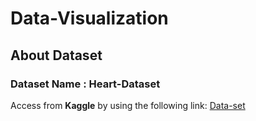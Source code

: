 # Data-Visualization
## About Dataset
### Dataset Name : Heart-Dataset 
Access from <b>Kaggle</b> by using the following link:
<a href = "kaggle datasets download -d pritsheta/heart-attack">Data-set</a>
